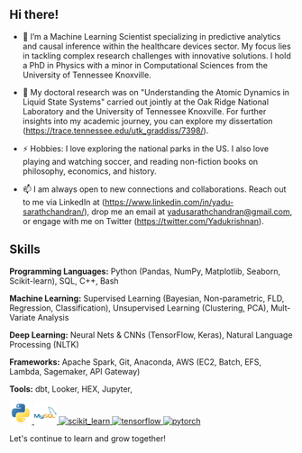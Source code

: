 ## Hi there!

- 🔭 I’m a Machine Learning Scientist specializing in predictive analytics and causal inference within the healthcare devices sector. My focus lies in tackling complex research challenges with innovative solutions. I hold a PhD in Physics with a minor in Computational Sciences from the University of Tennessee Knoxville.

- 🌱 My doctoral research was on "Understanding the Atomic Dynamics in Liquid State Systems" carried out jointly at the Oak Ridge National Laboratory and the University of Tennessee Knoxville.  For further insights into my academic journey, you can explore my dissertation (https://trace.tennessee.edu/utk_graddiss/7398/).

- ⚡ Hobbies: I love exploring the national parks in the US. I also love playing and watching soccer, and reading non-fiction books on philosophy, economics, and history. 


- 📫 I am always open to new connections and collaborations. Reach out to me via LinkedIn at (https://www.linkedin.com/in/yadu-sarathchandran/), drop me an email at yadusarathchandran@gmail.com, or engage with me on Twitter (https://twitter.com/Yadukrishnan).

## Skills

**Programming Languages:** Python (Pandas, NumPy, Matplotlib, Seaborn, Scikit-learn), SQL, C++, Bash

**Machine Learning:** Supervised Learning (Bayesian, Non-parametric, FLD, Regression, Classification), Unsupervised Learning (Clustering, PCA), Mult-Variate Analysis

**Deep Learning:** Neural Nets & CNNs (TensorFlow, Keras), Natural Language Processing (NLTK)

**Frameworks:** Apache Spark, Git, Anaconda, AWS (EC2, Batch, EFS, Lambda, Sagemaker, API Gateway)

**Tools:** dbt, Looker, HEX, Jupyter, 



</a> <a href="https://www.python.org" target="_blank"> <img src="https://raw.githubusercontent.com/devicons/devicon/master/icons/python/python-original.svg" alt="python" width="40" height="40"/> 
</a> <a href="https://www.mysql.com/" target="_blank"> <img src="https://raw.githubusercontent.com/devicons/devicon/master/icons/mysql/mysql-original-wordmark.svg" alt="mysql" width="40" height="40"/> 
</a> <a href="https://scikit-learn.org/" target="_blank"> <img src="https://upload.wikimedia.org/wikipedia/commons/0/05/Scikit_learn_logo_small.svg" alt="scikit_learn" width="40" height="40"/> 
</a> <a href="https://www.tensorflow.org" target="_blank"> <img src="https://www.vectorlogo.zone/logos/tensorflow/tensorflow-icon.svg" alt="tensorflow" width="40" height="40"/>
</a> <a href="https://pytorch.org/" target="_blank"> <img src="https://www.vectorlogo.zone/logos/pytorch/pytorch-icon.svg" alt="pytorch" width="40" height="40"/> 

</a> 
</p>

Let's continue to learn and grow together!

